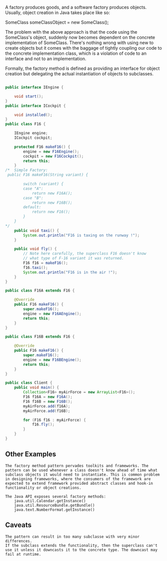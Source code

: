 

A factory produces goods, and a software factory produces objects. Usually, object creation in Java takes place like so:

SomeClass someClassObject = new SomeClass();

The problem with the above approach is that the code using the SomeClass's object, suddenly now becomes dependent on the concrete implementation of SomeClass. There's nothing wrong with using new to create objects but it comes with the baggage of tightly coupling our code to the concrete implementation class, which is a violation of code to an interface and not to an implementation.

Formally, the factory method is defined as providing an interface for object creation but delegating the actual instantiation of objects to subclasses.

```Java

public interface IEngine {

    void start();
}
public interface ICockpit {

    void installed();
}
public class F16 {

    IEngine engine;
    ICockpit cockpit;

    protected F16 makeF16() {
        engine = new F16Engine();
        cockpit = new F16Cockpit();
        return this;
    }
/*  Simple Factory:
 public F16 makeF16(String variant) {

        switch (variant) {
        case "A":
            return new F16A();
        case "B":
            return new F16B();
        default:
            return new F16();
        }
    }
*/
    public void taxi() {
        System.out.println("F16 is taxing on the runway !");
    }

    public void fly() {
        // Note here carefully, the superclass F16 doesn't know
        // what type of F-16 variant it was returned.
        F16 f16 = makeF16();
        f16.taxi();
        System.out.println("F16 is in the air !");
    }
}

public class F16A extends F16 {

    @Override
    public F16 makeF16() {
        super.makeF16();
        engine = new F16AEngine();
        return this;
    }
}

public class F16B extends F16 {

    @Override
    public F16 makeF16() {
        super.makeF16();
        engine = new F16BEngine();
        return this;
    }
}

public class Client {
    public void main() {
        Collection<F16> myAirForce = new ArrayList<F16>();
        F16 f16A = new F16A();
        F16 f16B = new F16B();
        myAirForce.add(f16A);
        myAirForce.add(f16B);

        for (F16 f16 : myAirForce) {
            f16.fly();
        }
    }
}
```


## Other Examples

    The factory method pattern pervades toolkits and frameworks. The pattern can be used whenever a class doesn't know ahead of time what subclass objects it would need to instantiate. This is common problem in designing frameworks, where the consumers of the framework are expected to extend framework provided abstract classes and hook-in functionality or object creations.

    The Java API exposes several factory methods:
        java.util.Calendar.getInstance()
        java.util.ResourceBundle.getBundle()
        java.text.NumberFormat.getInstance()

## Caveats

    The pattern can result in too many subclasse with very minor differences.
    If the subclass extends the functionality, then the superclass can't use it unless it downcasts it to the concrete type. The downcast may fail at runtime.

